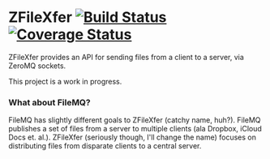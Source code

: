 # ZFileXfer [![Build Status](https://travis-ci.org/betweenlines/zfilexfer.svg?branch=master)](https://travis-ci.org/betweenlines/zfilexfer) [![Coverage Status](https://coveralls.io/repos/github/betweenlines/zfilexfer/badge.svg?branch=master)](https://coveralls.io/github/betweenlines/zfilexfer?branch=master)

ZFileXfer provides an API for sending files from a client to a server, via ZeroMQ sockets.

This project is a work in progress.

### What about FileMQ?

FileMQ has slightly different goals to ZFileXfer (catchy name, huh?). FileMQ publishes a set of files from a server to multiple clients (ala Dropbox, iCloud Docs et. al.). ZFileXfer (seriously though, I'll change the name) focuses on distributing files from disparate clients to a central server.
